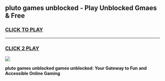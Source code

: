 
## pluto games unblocked - Play Unblocked Gmaes & Free
<h3>
<a href="https://news.freeplayer.one?title=pluto_games_unblocked&ref=23F">CLICK TO PLAY</a></h3>
<hr>

<h3>
<a href="https://news.freeplayer.one?title=pluto_games_unblocked&ref=23F">CLICK 2 PLAY</a>
  
</h3>

<a href="https://news.freeplayer.one?title=pluto_games_unblocked&ref=23F/"><img src="https://clearcache.store/games.png"></a>


**pluto games unblocked games unblocked: Your Gateway to Fun and Accessible Online Gaming**
